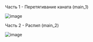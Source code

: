 Часть 1 - Перетягивание каната (main_1)

![image](https://github.com/user-attachments/assets/63e88abb-58c8-4281-967a-1285518534cb)


Часть 2 - Распил (main_2)

![image](https://github.com/user-attachments/assets/29e1d7f2-66fc-4ef9-9783-7c3c1e55a5bc)
